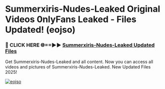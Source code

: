 # Summerxiris-Nudes-Leaked Original Videos 0nlyFans Leaked - Files Updated! (eojso)

<h3>🔴 CLICK HERE 🌐==►► <a href="https://tinyurl.com/4mcuefdz" rel="nofollow">Summerxiris-Nudes-Leaked Updated Files</a></h3>

Get Summerxiris-Nudes-Leaked and all content. Now you can access all videos and pictures of Summerxiris-Nudes-Leaked. New Updated Files 2025!

[![eojso](https://i.imgur.com/StAQSOY.gif)](https://tinyurl.com/4mcuefdz)
